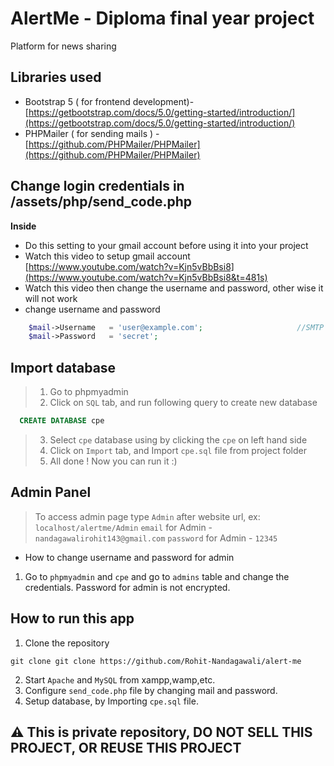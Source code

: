 
# AlertMe - Diploma final year project
Platform for news sharing

## Libraries used
 - Bootstrap 5 ( for frontend development)- [https://getbootstrap.com/docs/5.0/getting-started/introduction/](https://getbootstrap.com/docs/5.0/getting-started/introduction/)
 - PHPMailer ( for sending mails ) - [https://github.com/PHPMailer/PHPMailer](https://github.com/PHPMailer/PHPMailer)
 
 
## Change login credentials in /assets/php/send_code.php

**Inside**
  - Do this setting to your gmail account before using it into your project
  - Watch this video to setup gmail account [https://www.youtube.com/watch?v=Kjn5vBbBsi8](https://www.youtube.com/watch?v=Kjn5vBbBsi8&t=481s)
  - Watch this video then change the username and password, other wise it will not work
  - change username and password
  
```php
    $mail->Username   = 'user@example.com';                     //SMTP username
    $mail->Password   = 'secret';  
```


## Import database 
> 1. Go to phpmyadmin
> 2. Click on `SQL` tab, and run following query to create new database
  ```sql
    CREATE DATABASE cpe 
  ```
> 3. Select `cpe` database using by clicking the `cpe` on left hand side
> 4. Click on `Import` tab, and Import `cpe.sql` file from project folder 
> 5. All done ! Now you can run it :)
## Admin Panel

> To access admin page type `Admin` after website url, ex: `localhost/alertme/Admin`
> `email` for Admin - `nandagawalirohit143@gmail.com`
> `password` for Admin - `12345`

- How to change username and password for admin 
1. Go to `phpmyadmin` and `cpe` and go to `admins` table and change the credentials. Password for admin is not encrypted.


## How to run this app

1. Clone the repository 
 ```
 git clone git clone https://github.com/Rohit-Nandagawali/alert-me
 ```

2. Start `Apache` and `MySQL` from xampp,wamp,etc.
3. Configure `send_code.php` file by changing mail and password.
4. Setup database, by Importing `cpe.sql` file.

## ⚠ This is private repository, DO NOT SELL THIS PROJECT, OR REUSE THIS PROJECT
